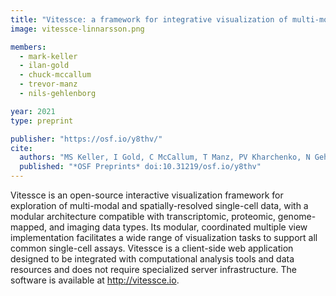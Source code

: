 ```yaml
---
title: "Vitessce: a framework for integrative visualization of multi-modal and spatially-resolved single-cell data"
image: vitessce-linnarsson.png

members:
  - mark-keller
  - ilan-gold
  - chuck-mccallum
  - trevor-manz
  - nils-gehlenborg

year: 2021
type: preprint

publisher: "https://osf.io/y8thv/"
cite:
  authors: "MS Keller, I Gold, C McCallum, T Manz, PV Kharchenko, N Gehlenborg"
  published: "*OSF Preprints* doi:10.31219/osf.io/y8thv"
---
```

Vitessce is an open-source interactive visualization framework for exploration of multi-modal and spatially-resolved single-cell data, with a modular architecture compatible with transcriptomic, proteomic, genome-mapped, and imaging data types. Its modular, coordinated multiple view implementation facilitates a wide range of visualization tasks to support all common single-cell assays. Vitessce is a client-side web application designed to be integrated with computational analysis tools and data resources and does not require specialized server infrastructure. The software is available at http://vitessce.io.